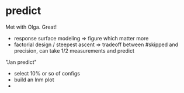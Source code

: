 predict
===

Met with Olga. Great!
- response surface modeling
  => figure which matter more
- factorial design / steepest ascent
  => tradeoff between #skipped and precision,
     can take 1/2 measurements and predict


"Jan predict"
- select 10% or so of configs
- build an lnm plot
- 
